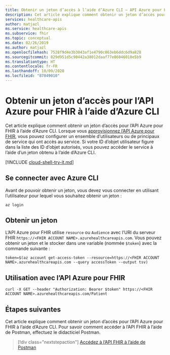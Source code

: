 ```yaml
---
title: Obtenir un jeton d’accès à l’aide d’Azure CLI – API Azure pour FHIR
description: Cet article explique comment obtenir un jeton d’accès pour l’API Azure pour FHIR à l’aide d’Azure CLI.
services: healthcare-apis
author: matjazl
ms.service: healthcare-apis
ms.subservice: fhir
ms.topic: conceptual
ms.date: 02/26/2019
ms.author: matjazl
ms.openlocfilehash: 7528f9d4e3b3043af1e4790c063eb6ddc6d9a828
ms.sourcegitcommit: 829d951d5c90442a38012daaf77e86046018e5b9
ms.translationtype: HT
ms.contentlocale: fr-FR
ms.lasthandoff: 10/09/2020
ms.locfileid: "87849010"
---
```

# <a name="get-access-token-for-azure-api-for-fhir-using-azure-cli"></a>Obtenir un jeton d’accès pour l’API Azure pour FHIR à l’aide d’Azure CLI

Cet article explique comment obtenir un jeton d’accès pour l’API Azure pour FHIR à l’aide d’Azure CLI. Lorsque vous [approvisionnez l’API Azure pour FHIR](fhir-paas-portal-quickstart.md), vous pouvez configurer un ensemble d’utilisateurs ou de principaux de service qui ont accès au service. Si votre ID d’objet utilisateur figure dans la liste des ID d’objet autorisés, vous pouvez accéder le service à l’aide d’un jeton obtenu à l’aide d’Azure CLI.

[!INCLUDE [cloud-shell-try-it.md](../../includes/cloud-shell-try-it.md)]

## <a name="sign-in-with-azure-cli"></a>Se connecter avec Azure CLI

Avant de pouvoir obtenir un jeton, vous devez vous connecter en utilisant l’utilisateur pour lequel vous souhaitez obtenir un jeton :

```azurecli-interactive
az login
```

## <a name="obtain-a-token"></a>Obtenir un jeton

L’API Azure pour FHIR utilise `resource` ou `Audience` avec l’URI du serveur FHIR `https://<FHIR ACCOUNT NAME>.azurehealthcareapis.com`. Vous pouvez obtenir un jeton et le stocker dans une variable (nommée `$token`) avec la commande suivante :

```azurecli-interactive
token=$(az account get-access-token --resource=https://<FHIR ACCOUNT NAME>.azurehealthcareapis.com --query accessToken --output tsv)
```

## <a name="use-with-azure-api-for-fhir"></a>Utilisation avec l’API Azure pour FHIR

```azurecli-interactive
curl -X GET --header "Authorization: Bearer $token" https://<FHIR ACCOUNT NAME>.azurehealthcareapis.com/Patient
```

## <a name="next-steps"></a>Étapes suivantes

Cet article explique comment obtenir un jeton d’accès pour l’API Azure pour FHIR à l’aide d’Azure CLI. Pour savoir comment accéder à l’API FHIR à l’aide de Postman, effectuez le didacticiel Postman.

>[!div class="nextstepaction"]
>[Accédez à l’API FHIR à l’aide de Postman](access-fhir-postman-tutorial.md)
